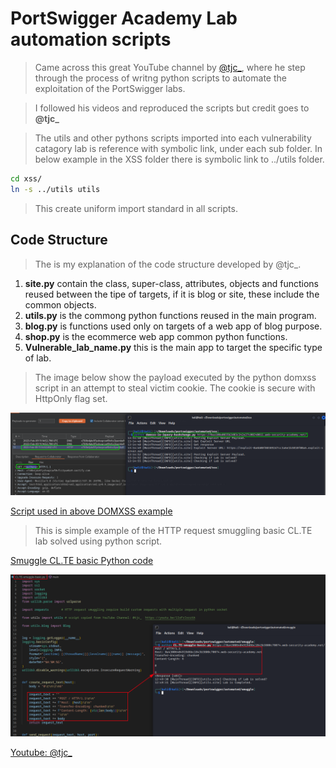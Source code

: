 
# PortSwigger Academy Lab automation scripts

>Came across this great YouTube channel by [@tjc_](https://www.youtube.com/@tjc_/videos), where he step through the process of writng python scripts to automate the exploitation of the PortSwigger labs.  
  
>I followed his videos and reproduced the scripts but credit goes to **@tjc_**  

>The utils and other pythons scripts imported into each vulnerability catagory lab is reference with symbolic link, under each sub folder. In below example in the XSS folder there is symbolic link to ../utils folder.

```bash
cd xss/
ln -s ../utils utils
```  

>This create uniform import standard in all scripts.  

## Code Structure

>The is my explanation of the code structure developed by @tjc_.  
  
1. **site.py** contain the class, super-class, attributes, objects and functions reused between the tipe of targets, if it is blog or site, these include the common objects.  
2. **utils.py** is the commong python functions reused in the main program.  
3. **blog.py** is functions used only on targets of a web app of blog purpose.  
4. **shop.py** is the ecommerce web app common python functions.  
5. **Vulnerable_lab_name.py** this is the main app to target the specific type of lab.  
  
>The image below show the payload executed by the python domxss script in an attempt to steal victim cookie. The cookie is secure with HttpOnly flag set.  

![auto-lab-xss](images/auto-lab-xss.png)  

[Script used in above DOMXSS example](https://github.com/botesjuan/Burp-Suite-Certified-Practitioner-Exam-Study/blob/main/python/xss/domxss-in-jquery-hashchange.py)  
  
>This is simple example of the HTTP request smuggling basic CL.TE lab solved using python script.  

[Smuggle CL.TE basic Python code](https://github.com/botesjuan/Burp-Suite-Certified-Practitioner-Exam-Study/blob/main/python/smuggle/CL.TE-smuggle-basic.py)  
  
![CL.TE HTTP smuggle basic](images/cl.te-smuggle-basic.png)  

[Youtube: @tjc_](https://youtu.be/1IoFrIxrzXA)  
  
